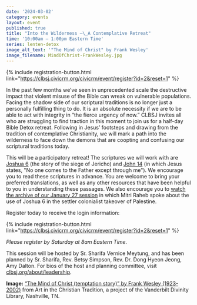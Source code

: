 ```yaml
---
date: '2024-03-02'
category: events
layout: event
published: true
title: "Into the Wilderness —\_A Contemplative Retreat"
time: '10:00am – 1:00pm Eastern Time'
series: lenten-detox
image_alt_text: '"The Mind of Christ" by Frank Wesley'
image_filename: MindOfChrist-FrankWesley.jpg
---
```

{% include registration-button.html link="https://clbsj.civicrm.org/civicrm/event/register?id=2&reset=1" %}

In the past few months we’ve seen in unprecedented scale the destructive impact that violent misuse of the Bible can wreak on vulnerable populations. Facing the shadow side of our scriptural traditions is no longer just a personally fulfilling thing to do. It is an absolute necessity if we are to be able to act with integrity in “the fierce urgency of now.” CLBSJ invites all who are struggling to find traction in this moment to join us for a half-day Bible Detox retreat. Following in Jesus’ footsteps and drawing from the tradition of contemplative Christianity, we will mark a path into the wilderness to face down the demons that are coopting and confusing our scriptural traditions today. 

This will be a participatory retreat! The scriptures we will work with are [Joshua 6](https://bible.oremus.org/?ql=576032633 ) (the story of the siege of Jericho) and [John 14](https://bible.oremus.org/?ql=576153395) (in which Jesus states, "No one comes to the Father except through me"). We encourage you to read these scriptures in advance. You are welcome to bring your preferred translations, as well as any other resources that have been helpful to you in understanding these passages. We also encourage you to [watch the archive of our January 27 session](https://clbsj.org/events/2024/01/27/the-bible-and-settler-colonialism-in-palestine-and-beyond/) in which Mitri Raheb spoke about the use of Joshua 6 in the settler colonialist takeover of Palestine.

Register today to receive the login information:

{% include registration-button.html link="https://clbsj.civicrm.org/civicrm/event/register?id=2&reset=1" %}

_Please register by Saturday at 8am Eastern Time._

This session will be hosted by Sr. Sharifa Vernice Meytung, and has been planned by Sr. Sharifa, Rev. Betsy Simpson, Rev. Dr. Dong Hyeon Jeong, Amy Dalton. For bios of the host and planning committee, visit [clbsj.org/about/leadership](https://clbsj.org/about/leadership/).

**Image:** [“The Mind of Christ (temptation story)” by Frank Wesley (1923-2002)](https://diglib.library.vanderbilt.edu/act-imagelink.pl?RC=59167) from Art in the Christian Tradition, a project of the Vanderbilt Divinity Library, Nashville, TN.
